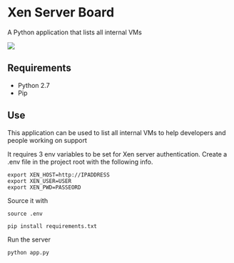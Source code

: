 # Xen Server Board

A Python application that lists all internal VMs

![](https://raw.github.com/boxuk/xen-board/master/static/preview.png)

## Requirements

+ Python 2.7
+ Pip

## Use

This application can be used to list all internal VMs to help developers and people working on support

It requires 3 env variables to be set for Xen server authentication.
Create a .env file in the project root with the following info.

```
export XEN_HOST=http://IPADDRESS
export XEN_USER=USER
export XEN_PWD=PASSEORD
```

Source it with

```
source .env
```

```
pip install requirements.txt
```

Run the server

```
python app.py
```
